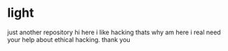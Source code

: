 # light
just another repository
hi here i like hacking thats why am here i real need your help about ethical hacking. thank you
